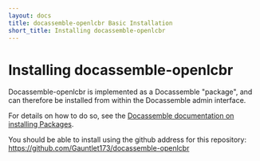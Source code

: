 ```yaml
---
layout: docs
title: docassemble-openlcbr Basic Installation
short_title: Installing docassemble-openlcbr
---
```

# Installing docassemble-openlcbr

Docassemble-openlcbr is implemented as a Docassemble "package", and can therefore be installed from within the Docassemble
admin interface.

For details on how to do so, see the [Docassemble documentation on installing Packages].

You should be able to install using the github address for this repository: https://github.com/Gauntlet173/docassemble-openlcbr

[Docassemble documentation on installing Packages]:https://docassemble.org/docs/packages.html#installing
